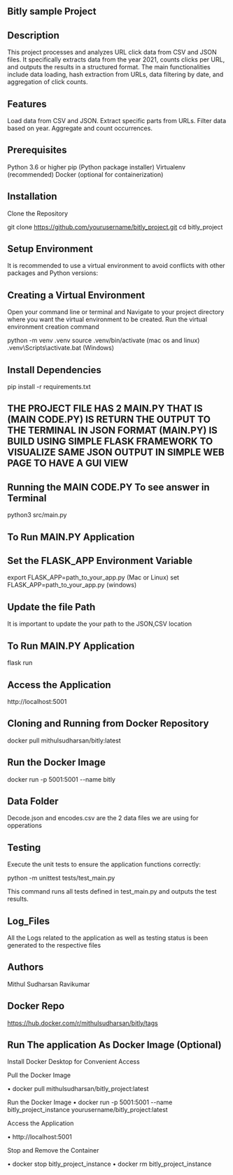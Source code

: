 ## Bitly sample Project

## Description

This project processes and analyzes URL click data from CSV and JSON files. It specifically extracts data from the year 2021, counts clicks per URL, and outputs the results in a structured format. The main functionalities include data loading, hash extraction from URLs, data filtering by date, and aggregation of click counts.

## Features

Load data from CSV and JSON.
Extract specific parts from URLs.
Filter data based on year.
Aggregate and count occurrences.

## Prerequisites

Python 3.6 or higher
pip (Python package installer)
Virtualenv (recommended)
Docker (optional for containerization)

## Installation
Clone the Repository

git clone https://github.com/yourusername/bitly_project.git
cd bitly_project

## Setup Environment
It is recommended to use a virtual environment to avoid conflicts with other packages and Python versions:

## Creating a Virtual Environment
Open your command line or terminal and Navigate to your project directory where you want the virtual environment to be created.
Run the virtual environment creation command

python -m venv .venv
source .venv/bin/activate (mac os and linux)
.venv\Scripts\activate.bat (Windows)

## Install Dependencies
pip install -r requirements.txt

## THE PROJECT FILE HAS 2 MAIN.PY THAT IS (MAIN CODE.PY) IS RETURN THE OUTPUT TO THE TERMINAL IN JSON FORMAT  (MAIN.PY) IS BUILD USING SIMPLE FLASK FRAMEWORK TO VISUALIZE SAME JSON OUTPUT IN SIMPLE WEB PAGE TO HAVE A GUI VIEW

## Running the MAIN CODE.PY To see answer in Terminal
python3 src/main.py

## To Run MAIN.PY Application
## Set the FLASK_APP Environment Variable
export FLASK_APP=path_to_your_app.py (Mac or Linux)
set FLASK_APP=path_to_your_app.py (windows)

## Update the file Path
It is important to update the your path to the JSON,CSV location

## To Run MAIN.PY Application 
flask run 
## Access the Application
http://localhost:5001

## Cloning and Running from Docker Repository

docker pull mithulsudharsan/bitly:latest

## Run the Docker Image
docker run -p 5001:5001 --name bitly 


## Data Folder

Decode.json and encodes.csv are the 2 data files we are using for opperations

## Testing

Execute the unit tests to ensure the application functions correctly:

python -m unittest tests/test_main.py

This command runs all tests defined in test_main.py and outputs the test results.

## Log_Files

All the Logs related to the application as well as testing status is been generated to the respective files 

## Authors

Mithul Sudharsan Ravikumar

## Docker Repo

https://hub.docker.com/r/mithulsudharsan/bitly/tags

##  Run The application As Docker Image (Optional)

Install Docker Desktop for Convenient Access

Pull the Docker Image

•	docker pull mithulsudharsan/bitly_project:latest

Run the Docker Image
•	docker run -p 5001:5001 --name bitly_project_instance yourusername/bitly_project:latest

Access the Application

•	http://localhost:5001

Stop and Remove the Container

•	docker stop bitly_project_instance
•	docker rm bitly_project_instance


